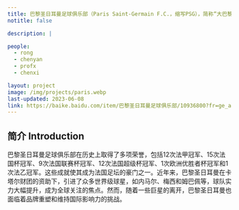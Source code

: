 ```yaml
---
title: 巴黎圣日耳曼足球俱乐部（Paris Saint-Germain F.C.，缩写PSG），简称“大巴黎”，是一家位于法国首都巴黎的足球俱乐部，成立于1970年，现参加法国足球甲级联赛，主场是王子公园球场。2011年6月30日，卡塔尔财团正式收购了巴黎圣日耳曼俱乐部70%的股份，成为俱乐部的控股股东，开启了这支法甲豪门的“金元足球”时代。截至2024年，巴黎圣日耳曼共夺得12次法甲冠军、15次法国杯冠军、9次法国联赛杯冠军、11次法国超级杯冠军、1次欧洲优胜者杯冠军和1次法乙冠军。
notitle: false

description: |

people:
  - rong
  - chenyan
  - profx
  - chenxi

layout: project
image: /img/projects/paris.webp
last-updated: 2023-06-08
link: https://baike.baidu.com/item/巴黎圣日耳曼足球俱乐部/10936800?fr=ge_ala
---
```


## 简介 Introduction
巴黎圣日耳曼足球俱乐部在历史上取得了多项荣誉，包括12次法甲冠军、15次法国杯冠军、9次法国联赛杯冠军、12次法国超级杯冠军、1次欧洲优胜者杯冠军和1次法乙冠军。这些成就使其成为法国足坛的豪门之一。近年来，巴黎圣日耳曼在卡塔尔财团的资助下，引进了众多世界级球星，如内马尔、梅西和姆巴佩等，球队实力大幅提升，成为全球关注的焦点。然而，随着一些巨星的离开，巴黎圣日耳曼也面临着品牌重塑和维持国际影响力的挑战。
